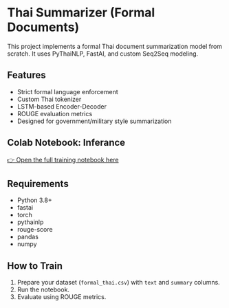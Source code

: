 # Thai Summarizer (Formal Documents)

This project implements a formal Thai document summarization model from scratch.
It uses PyThaiNLP, FastAI, and custom Seq2Seq modeling.

## Features
- Strict formal language enforcement
- Custom Thai tokenizer
- LSTM-based Encoder-Decoder
- ROUGE evaluation metrics
- Designed for government/military style summarization

## Colab Notebook: Inferance 
[👉 Open the full training notebook here]([thai_summarizer.ipynb]https://colab.research.google.com/drive/1agNwO2T-ZZZmANmUUvJbfZuuJr-C7MoB?authuser=1)

## Requirements
- Python 3.8+
- fastai
- torch
- pythainlp
- rouge-score
- pandas
- numpy

## How to Train
1. Prepare your dataset (`formal_thai.csv`) with `text` and `summary` columns.
2. Run the notebook.
3. Evaluate using ROUGE metrics.


